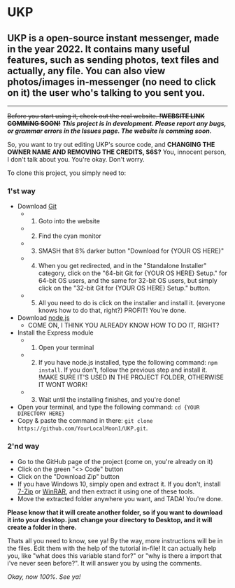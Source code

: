 # UKP
## UKP is a open-source instant messenger, made in the year 2022. It contains many useful features, such as sending photos, text files and actually, any file. You can also view photos/images in-messenger (no need to click on it) the user who's talking to you sent you.
____

~~Before you start using it, check out the real website. **!WEBSITE LINK COMMING SOON!**~~ ***This project is in development. Please report any bugs, or grammar errors in the Issues page. The website is comming soon.***

So, you want to try out editing UKP's source code, and **CHANGING THE OWNER NAME AND REMOVING THE CREDITS, S6S?** You, innocent person, I don't talk about you. You're okay. Don't worry.

To clone this project, you simply need to:

### 1'st way

- Download [Git](https://git-scm.com/)
  * 1. Goto into the website
  * 2. Find the cyan monitor
  * 3. SMASH that 8% darker button "Download for {YOUR OS HERE}"
  * 4. When you get redirected, and in the "Standalone Installer" category, click on the "64-bit Git for {YOUR OS HERE} Setup." for 64-bit OS users, and the same for 32-bit OS users, but simply click on the "32-bit Git for {YOUR OS HERE} Setup." button.
  * 5. All you need to do is click on the installer and install it. (everyone knows how to do that, right?) PROFIT! You're done.
- Download [node.js](https://nodejs.org/en/)
  * COME ON, I THINK YOU ALREADY KNOW HOW TO DO IT, RIGHT?
- Install the Express module
  * 1. Open your terminal
  * 2. If you have node.js installed, type the following command: `npm install`. If you don't, follow the previous step and install it. !MAKE SURE IT'S USED IN THE PROJECT FOLDER, OTHERWISE IT WONT WORK!
  * 3. Wait until the installing finishes, and you're done!
- Open your terminal, and type the following command: `cd {YOUR DIRECTORY HERE}`
- Copy & paste the command in there: `git clone https://github.com/YourLocalMoon1/UKP.git`.

### 2'nd way

- Go to the GitHub page of the project (come on, you're already on it)
- Click on the green "<> Code" button
- Click on the "Download Zip" button
- If you have Windows 10, simply open and extract it. If you don't, install [7-Zip](https://www.7-zip.org/) or [WinRAR](https://www.win-rar.com/), and then extract it using one of these tools.
- Move the extracted folder anywhere you want, and TADA! You're done.

**Please know that it will create another folder, so if you want to download it into your desktop. just change your directory to Desktop, and it will create a folder in there.**

Thats all you need to know, see ya! By the way, more instructions will be in the files. Edit them with the help of the tutorial in-file! It can actually help you, like "what does this variable stand for?" or "why is there a import that i've never seen before?". It will answer you by using the comments.

*Okay, now 100%. See ya!*